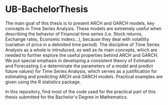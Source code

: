 # UB-BachelorThesis
The main goal of this thesis is to present ARCH and GARCH models, key concepts in
Time Series Analysis. These models are extremely useful when describing the behavior
of Financial time series (i.e. Stock returns, Exchange rates, Economic indexs...), because
they deal with volatility (variation of price in a delimited time period). The discipline
of Time Series Analysis as a whole is introduced, as well as its main concepts, which
are needed to further explore the useful properties behind ARCH and GARCH. We put
special emphasis in developing a consistent theory of Estimation and Forecasting (i.e
determinate the parameters of a model and predict future values) for Time Series Analysis,
which serves as a justification for estimating and predicting ARCH and GARCH models.
Practical examples are given using the R statistics package. 

In this repository, find most of the code used for the practical part of this thesis submitted for the Bachelor's Degree
in Mathematics. 
